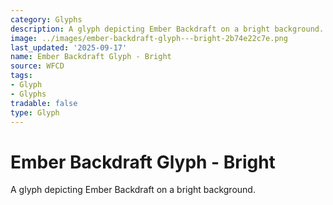 ```yaml
---
category: Glyphs
description: A glyph depicting Ember Backdraft on a bright background.
image: ../images/ember-backdraft-glyph---bright-2b74e22c7e.png
last_updated: '2025-09-17'
name: Ember Backdraft Glyph - Bright
source: WFCD
tags:
- Glyph
- Glyphs
tradable: false
type: Glyph
---
```


# Ember Backdraft Glyph - Bright

A glyph depicting Ember Backdraft on a bright background.

